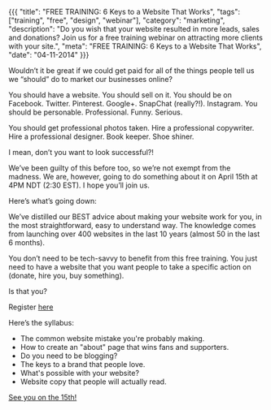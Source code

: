 {{{
  "title": "FREE TRAINING: 6 Keys to a Website That Works",
  "tags": ["training", "free", "design", "webinar"],
  "category": "marketing",
  "description": "Do you wish that your website resulted in more leads, sales and donations? Join us for a free training webinar on attracting more clients with your site.",
  "meta": "FREE TRAINING: 6 Keys to a Website That Works",
  "date": "04-11-2014"
}}}

Wouldn’t it be great if we could get paid for all of the things people tell us we “should” do to market our businesses online? 

You should have a website. You should sell on it. You should be on Facebook. Twitter. Pinterest. Google+. SnapChat (really?!). Instagram. You should be personable. Professional. Funny. Serious.

You should get professional photos taken. Hire a professional copywriter. Hire a professional designer. Book keeper. Shoe shiner. 

I mean, don’t you want to look successful?!

We’ve been guilty of this before too, so we’re not exempt from the madness. We are, however, going to do something about it on April 15th at 4PM NDT (2:30 EST). I hope you’ll join us.

Here’s what’s going down:

We’ve distilled our BEST advice about making your website work for you, in the most straightforward, easy to understand way. The knowledge comes from launching over 400 websites in the last 10 years (almost 50 in the last 6 months). 

You don’t need to be tech-savvy to benefit from this free training. You just need to have a website that you want people to take a specific action on (donate, hire you, buy something). 

Is that you?

Register [here](http://www.infinituswebinar.com/)

Here’s the syllabus:

* The common website mistake you're probably making.
* How to create an "about" page that wins fans and supporters.
* Do you need to be blogging?
* The keys to a brand that people love.
* What's possible with your website?
* Website copy that people will actually read.

[See you on the 15th!](http://www.infinituswebinar.com/)
